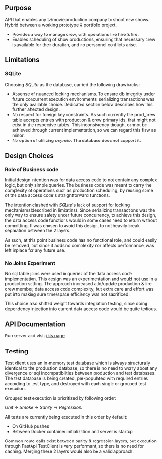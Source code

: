 ## Purpose
API that enables any tv/movie production company to shoot new shows. Hybrid between a working prototype & portfolio 
  project.
- Provides a way to manage crew, with operations like hire & fire. 
- Enables scheduling of show productions, ensuring that necessary crew is available for their duration, and no 
  personnel conflicts arise.


## Limitations

### SQLite
Choosing *SQLite* as the database, carried the following drawbacks:
- Absense of nuanced locking mechanisms. To ensure db integrity under future concurrent execution environments, 
  serializing transactions was the only available choice. Dedicated section below describes how this further affected 
  design. 
- No respect for foreign key constraints. As such currently the prod_crew table accepts entries with production & crew 
  primary ids, that might not exist in the respective tables. This inconsistency though, cannot be achieved through
  current implementation, so we can regard this flaw as minor.
- No option of utilizing *asyncio*. The database does not support it.  


## Design Choices
### Role of Business code
Initial design intention was for data access code to not contain any complex logic, but only simple queries. The 
business code was meant to carry the complexity of operations such as production scheduling, by reusing some of the 
data access code's straightforward functions. 

The intention clashed with *SQLite*'s lack of support for locking mechanisms(described in limitatins). Since serializing 
transactions was the only way to ensure safety under future concurrency, to achieve this design, the data access code 
functions would in some cases need to return without committing. It was chosen to avoid this design, to not heavily 
break separation between the 2 layers. 

As such, at this point business code has no functional role, and could easily be removed, but since it adds no 
complexity nor affects performance, was left inplace for any future use.  

### No Joins Experiment
No sql table joins were used in queries of the data access code implementation. This design was an experimentation and 
would not use in a production setting. The approach increased add/update production & fire crew member, data access 
code complexity, but extra care and effort was put into making sure time/space efficiency was not sacrificed. 

This choice also shifted weight towards integration testing, since doing dependency injection into current data access 
code would be quite tedious.


## API Documentation
Run server and visit [this page](http://127.0.0.1:8000/docs).


## Testing
Test client uses an in-memory test database which is always structurally identical to the production database, so there 
is no need to worry about any divergence or sql incompatibilities between production and test databases. The test 
database is being created, pre-populated with required entries according to test type, and destroyed with each single 
or grouped test execution.

Grouped test execution is prioritized by following order:

*Unit* &rarr; *Smoke* &rarr; *Sanity* &rarr; *Regression*. 

All tests are currently being executed in this order by default: 
- On GitHub pushes 
- Between Docker container initialization and server is startup

Common route calls exist between sanity & regression layers, but execution through FastApi TestClient is very 
performant, so there is no need for caching. Merging these 2 layers would also be a valid approach.